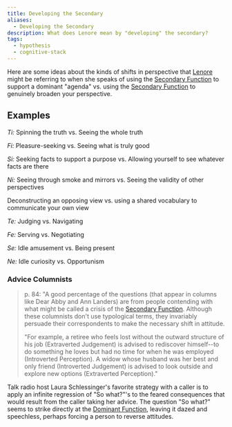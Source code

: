 ```yaml
---
title: Developing the Secondary
aliases:
  - Developing the Secondary
description: What does Lenore mean by "developing" the secondary?
tags:
  - hypothesis
  - cognitive-stack
---
```


Here are some ideas about the kinds of shifts in perspective that [Lenore](/wiki/people-and-systems/lenore-thomson) might be referring to when she speaks of using the [Secondary Function](/wiki/function-attitude/cognitive-stack/secondary-function) to support a dominant "agenda" vs. using the [Secondary Function](/wiki/function-attitude/cognitive-stack/secondary-function) to genuinely broaden your perspective.

## Examples

_Ti:_ Spinning the truth vs. Seeing the whole truth

_Fi:_ Pleasure-seeking vs. Seeing what is truly good

_Si:_ Seeking facts to support a purpose vs. Allowing yourself to see whatever facts are there

_Ni:_ Seeing through smoke and mirrors vs. Seeing the validity of other perspectives

Deconstructing an opposing view vs. using a shared vocabulary to communicate your own view

_Te:_ Judging vs. Navigating

_Fe:_ Serving vs. Negotiating

_Se:_ Idle amusement vs. Being present

_Ne:_ Idle curiosity vs. Opportunism

### Advice Columnists

> p. 84: "A good percentage of the questions (that appear in columns like Dear Abby and Ann Landers) are from people contending with what might be called a crisis of the [Secondary Function](/wiki/function-attitude/cognitive-stack/secondary-function). Although these columnists don't use typological terms, they invariably persuade their correspondents to make the necessary shift in attitude.
>
> "For example, a retiree who feels lost without the outward structure of his job (Extraverted Judgement) is advised to rediscover himself--to do something he loves but had no time for when he was employed (Introverted Perception). A widow whose husband was her best and only friend (Introverted Judgement) is advised to look outside and explore new options (Extraverted Perception)."

Talk radio host Laura Schlessinger's favorite strategy with a caller is to apply an infinite regression of "So what?"'s to the feared consequences that would result from the caller taking her advice. The question "So what?" seems to strike directly at the [Dominant Function](/wiki/dominant-function), leaving it dazed and speechless, perhaps forcing a person to reverse attitudes.
